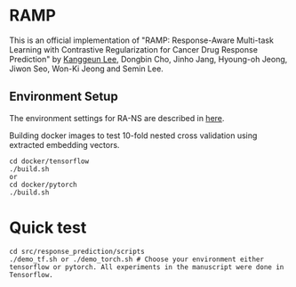 # RAMP
This is an official implementation of "RAMP: Response-Aware Multi-task Learning with Contrastive Regularization for Cancer Drug Response Prediction" by [Kanggeun Lee](https://scholar.google.com/citations?hl=ko&user=OvRs1iwAAAAJ), Dongbin Cho, Jinho Jang, Hyoung-oh Jeong, Jiwon Seo, Won-Ki Jeong and Semin Lee.


## **Environment Setup** ##
The environment settings for RA-NS are described in [here](src/embed/README.md).

Building docker images to test 10-fold nested cross validation using extracted embedding vectors.
```
cd docker/tensorflow
./build.sh 
or
cd docker/pytorch
./build.sh 
```

# Quick test
```
cd src/response_prediction/scripts
./demo_tf.sh or ./demo_torch.sh # Choose your environment either tensorflow or pytorch. All experiments in the manuscript were done in Tensorflow.
```

#
